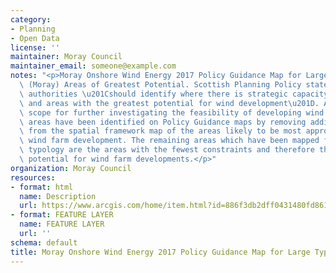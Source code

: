 ```yaml
---
category:
- Planning
- Open Data
license: ''
maintainer: Moray Council
maintainer_email: someone@example.com
notes: "<p>Moray Onshore Wind Energy 2017 Policy Guidance Map for Large Typologies\
  \ (Moray) Areas of Greatest Potential. Scottish Planning Policy states that planning\
  \ authorities \u201Cshould identify where there is strategic capacity for wind farms,\
  \ and areas with the greatest potential for wind development\u201D. Areas of greatest\
  \ scope for further investigating the feasibility of developing wind farms. These\
  \ areas have been identified on Policy Guidance maps by removing additional constraints\
  \ from the spatial framework map of the areas likely to be most appropriate for\
  \ wind farm development. The remaining areas which have been mapped for each development\
  \ typology are the areas with the fewest constraints and therefore the greatest\
  \ potential for wind farm developments.</p>"
organization: Moray Council
resources:
- format: html
  name: Description
  url: https://www.arcgis.com/home/item.html?id=886f3db2dff0431480fd86167523d669
- format: FEATURE LAYER
  name: FEATURE LAYER
  url: ''
schema: default
title: Moray Onshore Wind Energy 2017 Policy Guidance Map for Large Typologies (Moray)
---
```


